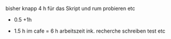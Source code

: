 bisher knapp 4 h für das Skript und rum probieren etc  
+ 0.5
+1h

+ 1.5 h im cafe
= 6 h arbeitszeit ink. recherche schreiben test etc  

